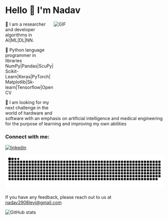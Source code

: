 <h1>Hello 👋 I'm Nadav </h1>
<img align="right" alt="GIF" src="https://github.com/nadav96levi/nadav96levi/blob/main/7cd53d36d121d839da9600ca055b01db.gif" width="350" height="300" />

🔭 I am a researcher and developer algorithms in AI|ML|DL|NN.

🌱 Python language programmer in libraries NumPy|Pandas|ScuPy|Scikit-Learn|Keras|PyTorch|Matplotlib|Sk-learn|Tensorflow|OpenCV 

👯 I am looking for my next challenge in the world of hardware and software with an emphasis on artificial intelligence and medical engineering for the purpose of learning and improving my own abilities

<h3 align="left">Connect with me:</h3>

[<img src='https://cdn.jsdelivr.net/npm/simple-icons@3.0.1/icons/linkedin.svg' alt='linkedin' height='40'>](https://www.linkedin.com/in/nadav-levi-electrical-engineering/)  

![](https://github.com/Platane/snk/raw/output/github-contribution-grid-snake.svg)

If you have any feedback, please reach out to us at nadav2908levi@gmail.com


![GitHub stats](https://github-readme-stats.vercel.app/api?username=nadav96levi&show_icons=true)  
